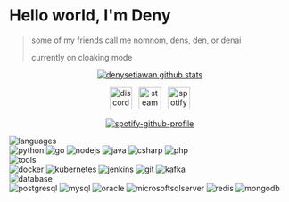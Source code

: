 # Hello world, I'm Deny
> some of my friends call me nomnom, dens, den, or denai
> 
> currently on cloaking mode

<p align="center">
  <a href="https://github.com/denysetiawan28"><img src="https://github-readme-stats.vercel.app/api?username=denysetiawan28&amp;hide_border=true&amp;show_icons=true&amp;theme=react" alt="denysetiawan github stats"></a>
</p>

<p align="center">
  <a href="https://discordapp.com/users/195547633656397824"><img title="discord" height="40px" width="40px" src="https://symbols.getvecta.com/stencil_78/72_discord-tile.213125d9e8.svg" /></a> &nbsp;
  <a href="https://steamcommunity.com/id/screwcork"><img title="steam" height="40px" width="40px" src="https://symbols.getvecta.com/stencil_96/95_steam-icon.48411dd3f8.svg" /></a> <space> &nbsp;</space>
  <a href="https://open.spotify.com/user/21qholackpgjlblhogatpcaxi?si=c8ca4438b4f2454a"><img title="spotify" height="40px" width="40px" src="https://symbols.getvecta.com/stencil_96/67_spotify-tile.8c1aae57ca.svg" /></a> 
</p>

<div align="center">
  
  [![spotify-github-profile](https://spotify-github-profile.vercel.app/api/view?uid=21qholackpgjlblhogatpcaxi&cover_image=true&theme=default&bar_color=000a00&bar_color_cover=false)](https://spotify-github-profile.vercel.app/api/view?uid=21qholackpgjlblhogatpcaxi&redirect=true)
  
</div>


![languages](https://img.shields.io/static/v1?label=&message=learning%20languages%20:%20&color=111&style=for-the-badge) <br>
![python](https://img.shields.io/static/v1?logo=python&label=&message=python&color=151515&logoColor=1597BB&style=for-the-badge)
![go](https://img.shields.io/static/v1?logo=go&label=&message=golang&color=151515&logoColor=FF0000&style=for-the-badge)
![nodejs](https://img.shields.io/static/v1?logo=nodedotjs&label=&message=nodejs&color=151515&logoColor=1597BB&style=for-the-badge)
![java](https://img.shields.io/static/v1?logo=java&label=&message=java&color=151515&logoColor=FF0000&style=for-the-badge)
![csharp](https://img.shields.io/static/v1?logo=csharp&label=&message=csharp&color=151515&logoColor=1597BB&style=for-the-badge)
![php](https://img.shields.io/static/v1?logo=php&label=&message=php&color=151515&logoColor=FF0000&style=for-the-badge)
&nbsp;&nbsp;&nbsp;
<br>
![tools](https://img.shields.io/static/v1?label=&message=learning%20tools%20:&color=111&style=for-the-badge) <br>
![docker](https://img.shields.io/static/v1?logo=docker&label=&message=docker&color=151515&logoColor=FF0000&style=for-the-badge)
![kubernetes](https://img.shields.io/static/v1?logo=kubernetes&label=&message=kubernetes&color=151515&logoColor=1597BB&style=for-the-badge)
![jenkins](https://img.shields.io/static/v1?logo=jenkins&label=&message=jenkins&color=151515&logoColor=FF0000&style=for-the-badge)
![git](https://img.shields.io/static/v1?logo=git&label=&message=git&color=151515&logoColor=1597BB&style=for-the-badge)
![kafka](https://img.shields.io/static/v1?logo=apachekafka&label=&message=kafka&color=151515&logoColor=FF0000&style=for-the-badge)
&nbsp;&nbsp;&nbsp;
<br>
![database](https://img.shields.io/static/v1?label=&message=learning%20database%20:&color=111&style=for-the-badge) <br>
![postgresql](https://img.shields.io/static/v1?logo=python&label=&message=postgresql&color=151515&logoColor=1597BB&style=for-the-badge)
![mysql](https://img.shields.io/static/v1?logo=mysql&label=&message=mysql&color=151515&logoColor=FF0000&style=for-the-badge)
![oracle](https://img.shields.io/static/v1?logo=oracle&label=&message=oracle&color=151515&logoColor=1597BB&style=for-the-badge)
![microsoftsqlserver](https://img.shields.io/static/v1?logo=microsoftsqlserver&label=&message=microsoftSQL&color=151515&logoColor=FF0000&style=for-the-badge)
![redis](https://img.shields.io/static/v1?logo=redis&label=&message=redis&color=151515&logoColor=1597BB&style=for-the-badge)
![mongodb](https://img.shields.io/static/v1?logo=mongodb&label=&message=mongodb&color=151515&logoColor=FF0000&style=for-the-badge)
